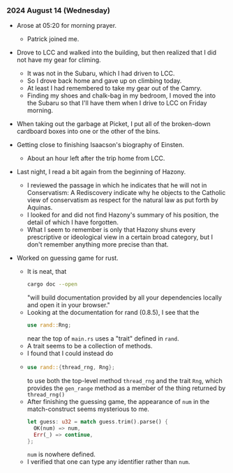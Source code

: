 ### 2024 August 14 (Wednesday)

- Arose at 05:20 for morning prayer.

  - Patrick joined me.

- Drove to LCC and walked into the building,
  but then realized that I did not have my
  gear for climing.

  - It was not in the Subaru, which I had
    driven to LCC.
  - So I drove back home and gave up on
    climbing today.
  - At least I had remembered to take my
    gear out of the Camry.
  - Finding my shoes and chalk-bag in my
    bedroom, I moved the into the Subaru so
    that I'll have them when I drive to LCC
    on Friday morning.

- When taking out the garbage at Picket, I
  put all of the broken-down cardboard boxes
  into one or the other of the bins.

- Getting close to finishing Isaacson's
  biography of Einsten.

  - About an hour left after the trip home
    from LCC.

- Last night, I read a bit again from the
  beginning of Hazony.

  - I reviewed the passage in which he
    indicates that he will not in
    Conservatism: A Rediscovery indicate why
    he objects to the Catholic view of
    conservatism as respect for the natural
    law as put forth by Aquinas.
  - I looked for and did not find Hazony's
    summary of his position, the detail of
    which I have forgotten.
  - What I seem to remember is only that
    Hazony shuns every prescriptive or
    ideological view in a certain broad
    category, but I don't remember anything
    more precise than that.

- Worked on guessing game for rust.
  - It is neat, that
    ```sh
    cargo doc --open
    ```
    "will build documentation provided by
    all your dependencies locally and open
    it in your browser."
  - Looking at the documentation for rand
    (0.8.5), I see that the
    ```rust
    use rand::Rng;
    ```
    near the top of `main.rs` uses a "trait"
    defined in `rand`.
  - A trait seems to be a collection of
    methods.
  - I found that I could instead do
  - ```rust
    use rand::{thread_rng, Rng};
    ```
    to use both the top-level method
    `thread_rng` and the trait `Rng`, which
    provides the `gen_range` method as a
    member of the thing returned by
    `thread_rng()`
  - After finishing the guessing game, the
    appearance of `num` in the
    match-construct seems mysterious to me.
    ```rust
    let guess: u32 = match guess.trim().parse() {
      OK(num) => num,
      Err(_) => continue,
    };
    ```
    `num` is nowhere defined.
  - I verified that one can type any
    identifier rather than `num`.
